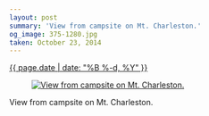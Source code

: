 ```yaml
---
layout: post
summary: 'View from campsite on Mt. Charleston.'
og_image: 375-1280.jpg
taken: October 23, 2014
---
```


<div class="post">
 <time>
  <a href="/375">
   {{ page.date | date: "%B %-d, %Y" }}
  </a>
 </time>
 <a href="/375">
  <figure data-taken="10/23/2014">
   <img alt="View from campsite on Mt. Charleston." sizes="(min-width: 700px) 50vw, calc(100vw - 2rem)" src="{{ site.assets_url }}/375-640.jpg" srcset="{{ site.assets_url }}/375-1280.jpg 1280w, {{ site.assets_url }}/375-960.jpg 960w, {{ site.assets_url }}/375-640.jpg 640w, {{ site.assets_url }}/375-320.jpg 320w"/>
  </figure>
 </a>
 <span>
  View from campsite on Mt. Charleston.
 </span>
</div>
